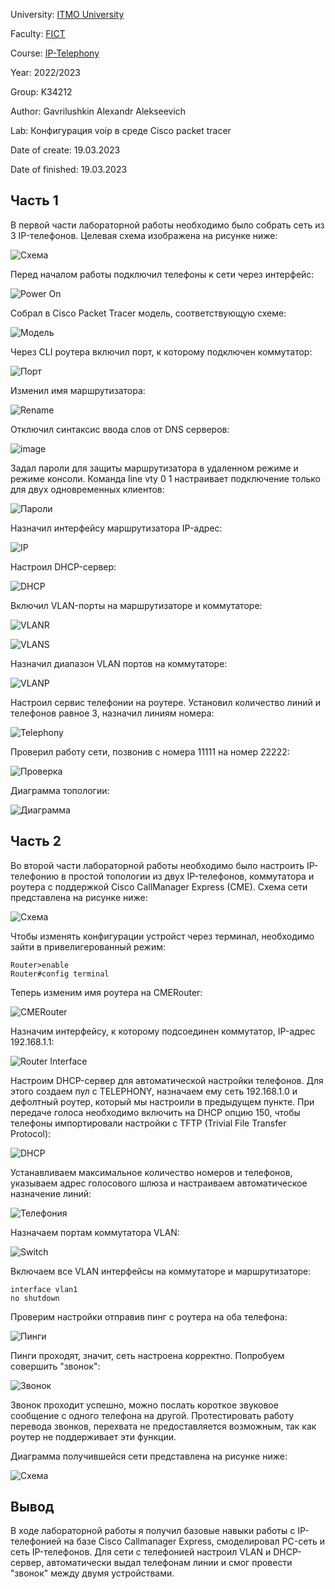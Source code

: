 University: [ITMO University](https://itmo.ru/ru/)

Faculty: [FICT](https://fict.itmo.ru)

Course: [IP-Telephony](https://itmo-ict-faculty.github.io/ip-telephony)

Year: 2022/2023

Group: K34212

Author: Gavrilushkin Alexandr Alekseevich

Lab: Конфигурация voip в среде Сisco packet tracer

Date of create: 19.03.2023

Date of finished: 19.03.2023

## Часть 1

В первой части лабораторной работы необходимо было собрать сеть из 3 IP-телефонов. Целевая схема изображена на рисунке ниже:

![Схема](https://user-images.githubusercontent.com/52206303/226268848-80e03738-84c9-4c5f-a60f-0c3f2d5fe3fd.png)

Перед началом работы подключил телефоны к сети через интерфейс:

![Power On](https://user-images.githubusercontent.com/52206303/226189344-710dbd3f-c989-46e0-a6fa-db447f0237a8.png)

Собрал в Cisco Packet Tracer модель, соответствующую схеме:

![Модель](https://user-images.githubusercontent.com/52206303/226270121-f0ade174-c518-4d43-802d-11b5a81a4f39.png)

Через CLI роутера включил порт, к которому подключен коммутатор:

![Порт](https://user-images.githubusercontent.com/52206303/226270590-617f21a3-7c88-4e9e-b3ed-9ec840f6153d.png)

Изменил имя маршрутизатора:

![Rename](https://user-images.githubusercontent.com/52206303/226270785-0dce7bdf-9f82-4633-81ef-a35d60a7819f.png)

Отключил синтаксис ввода слов от DNS серверов:

![image](https://user-images.githubusercontent.com/52206303/226270943-12e35d3d-8993-4d5f-8851-d363a548db02.png)

Задал пароли для защиты маршрутизатора в удаленном режиме и режиме консоли. Команда line vty 0 1 настраивает подключение только для двух одновременных клиентов:

![Пароли](https://user-images.githubusercontent.com/52206303/226271774-5e0d2ca7-2940-4047-81c5-f5327f2916f5.png)

Назначил интерфейсу маршрутизатора IP-адрес:

![IP](https://user-images.githubusercontent.com/52206303/226272382-895d66ab-9f81-42da-a060-7f7512b72383.png)

Настроил DHCP-сервер:

![DHCP](https://user-images.githubusercontent.com/52206303/226273433-347cc1a9-f31d-4947-8cb2-2308d5d45ebb.png)

Включил VLAN-порты на маршрутизаторе и коммутаторе:

![VLANR](https://user-images.githubusercontent.com/52206303/226274338-b526496c-fb3c-4c86-bfdf-05150012d04e.png)

![VLANS](https://user-images.githubusercontent.com/52206303/226274530-aa414c09-3428-4d18-9e0b-f16de5f7d8ed.png)

Назначил диапазон VLAN портов на коммутаторе:

![VLANP](https://user-images.githubusercontent.com/52206303/226274944-6c1c489a-83be-4835-b566-f84eff11b9c7.png)

Настроил сервис телефонии на роутере. Установил количество линий и телефонов равное 3, назначил линиям номера:

![Telephony](https://user-images.githubusercontent.com/52206303/226275982-c6aea148-b6f3-4936-8e30-c0aa975f33b3.png)

Проверил работу сети, позвонив с номера 11111 на номер 22222:

![Проверка](https://user-images.githubusercontent.com/52206303/226277264-af2c463f-8a89-4271-b470-3d04d565dfab.png)

Диаграмма топологии:

![Диаграмма](https://user-images.githubusercontent.com/52206303/226279954-83a2380e-be23-499d-9ce5-e39c62f837df.png)

## Часть 2

Во второй части лабораторной работы необходимо было настроить IP-телефонию в простой топологии из двух IP-телефонов, коммутатора и роутера с поддержкой Cisco CallManager Express (CME). Схема сети представлена на рисунке ниже:

![Схема](https://user-images.githubusercontent.com/52206303/226194801-8d2429a6-d1fd-43f1-b1ec-6a96496e630d.png)

Чтобы изменять конфигурации устройст через терминал, необходимо зайти в привелигерованный режим:
```
Router>enable
Router#config terminal
```

Теперь изменим имя роутера на CMERouter:

![CMERouter](https://user-images.githubusercontent.com/52206303/226183042-9f66b321-4995-436f-b3c2-94df677862f4.png)

Назначим интерфейсу, к которому подсоединен коммутатор, IP-адрес 192.168.1.1:

![Router Interface](https://user-images.githubusercontent.com/52206303/226183269-757ffa99-2dc7-4215-ba6c-3322ef237172.png)

Настроим DHCP-сервер для автоматической настройки телефонов. Для этого создаем пул с TELEPHONY, назначаем ему сеть 192.168.1.0 и дефолтный роутер, который мы настроили в предыдущем пункте. При передаче голоса необходимо включить на DHCP опцию 150, чтобы телефоны импортировали настройки с TFTP (Trivial File Transfer Protocol):

![DHCP](https://user-images.githubusercontent.com/52206303/226183436-1080cb51-1ad9-4811-84f2-fa271bbf4971.png)

Устанавливаем максимальное количество номеров и телефонов, указываем адрес голосового шлюза и настраиваем автоматическое назначение линий:

![Телефония](https://user-images.githubusercontent.com/52206303/226198806-a169e4b1-e586-4f1c-9927-306c83428f7d.png)

Назначаем портам коммутатора VLAN:

![Switch](https://user-images.githubusercontent.com/52206303/226185431-3541ee4d-1883-4630-92a4-bf14fc533823.png)

Включаем все VLAN интерфейсы на коммутаторе и маршрутизаторе:
```
interface vlan1
no shutdown
```
Проверим настройки отправив пинг с роутера на оба телефона:

![Пинги](https://user-images.githubusercontent.com/52206303/226195067-9ffca045-838e-4703-a32d-77095acf734a.png)

Пинги проходят, значит, сеть настроена корректно. Попробуем совершить "звонок":

![Звонок](https://user-images.githubusercontent.com/52206303/226193811-9bbc4584-ccd8-4b84-b078-04332e41abcf.png)

Звонок проходит успешно, можно послать короткое звуковое сообщение с одного телефона на другой. Протестировать работу перевода звонков, перехвата не предоставляется возможным, так как роутер не поддерживает эти функции.

Диаграмма получившейся сети представлена на рисунке ниже:

![Схема](https://user-images.githubusercontent.com/52206303/226196498-5caac890-59af-4a45-9cab-c994e4a3afd0.png)

## Вывод
В ходе лабораторной работы я получил базовые навыки работы с IP-телефонией на базе Cisco Callmanager Express, смоделировал PC-сеть и сеть IP-телефонов. Для сети c телефонией настроил VLAN и DHCP-сервер, автоматически выдал телефонам линии и смог провести "звонок" между двумя устройствами.
